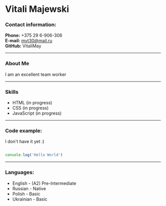 # Vitali Majewski

### Contact information:
**Phone:** +375 29 6-906-306  
**E-mail:** mvt30@mail.ru  
**GitHub:** VitaliMay

----

### About Me
I am an excellent team worker  


----
### Skills
* HTML (in progress)<br>
* CSS (in progress)<br>
* JavaScript (in progress)<br>

----
### Code example:
I don't have it yet :)

```javascript

console.log('Hello World')

```

-----
### Languages:
* English - (A2) Pre-Intermediate
* Russian - Native
* Polish - Basic
* Ukrainian - Basic
